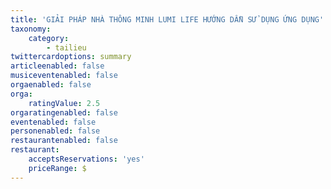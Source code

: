 ```yaml
---
title: 'GIẢI PHÁP NHÀ THÔNG MINH LUMI LIFE HƯỚNG DẪN SỬ DỤNG ỨNG DỤNG'
taxonomy:
    category:
        - tailieu
twittercardoptions: summary
articleenabled: false
musiceventenabled: false
orgaenabled: false
orga:
    ratingValue: 2.5
orgaratingenabled: false
eventenabled: false
personenabled: false
restaurantenabled: false
restaurant:
    acceptsReservations: 'yes'
    priceRange: $
---
```


